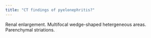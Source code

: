 ```yaml
---
title: "CT findings of pyelonephritis?"
---
```

Renal enlargement. Multifocal wedge-shaped hetergeneous areas. Parenchymal striations.

